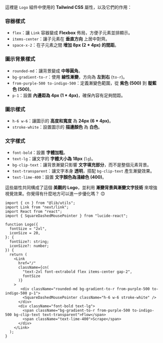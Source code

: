 這裡是 `Logo` 組件中使用的 **Tailwind CSS** 屬性，以及它們的作用：

### **容器樣式**
- `flex`：讓 `Link` 容器變成 **Flexbox** 佈局，方便子元素並排顯示。
- `items-center`：讓子元素在 **垂直方向** 上居中對齊。
- `space-x-2`：在子元素之間 **增加 8px (2 * 4px) 的間距**。

### **圖示背景樣式**
- `rounded-md`：讓背景變成 **中等圓角**。
- `bg-gradient-to-r`：使用 **線性漸變**，方向為 **左到右** (`to-r`)。
- `from-purple-500 to-indigo-500`：定義漸變色範圍，從 **紫色 (500)** 到 **靛藍色 (500)**。
- `p-1`：設置 **內邊距為 4px (1 * 4px)**，確保內容有足夠間距。

### **圖示樣式**
- `h-6 w-6`：讓圖示的 **高度和寬度** 為 **24px (6 * 4px)**。
- `stroke-white`：設置圖示的 **描邊顏色** 為 **白色**。

### **文字樣式**
- `font-bold`：設置 **字體加粗**。
- `text-lg`：讓文字的 **字體大小為 18px** (`lg`)。
- `bg-clip-text`：讓背景漸變只影響 **文字填充部分**，而不是整個元素背景。
- `text-transparent`：讓文字本身 **透明**，搭配 `bg-clip-text` 產生漸變效果。
- `text-lime-400`：設置 **文字顏色為淺綠色 (400)**。

這些屬性共同構成了這個 **美觀的 Logo**，並利用 **漸變背景與漸變文字技術** 來增強視覺效果。你覺得有什麼地方可以進一步優化嗎？ 😊

```
import { cn } from "@lib/utils";
import Link from "next/link";
import React from "react";
import { SquareDashedMousePointer } from "lucide-react";

function Logo({
  fontSize = "2xl",
  iconSize = 20,
}: {
  fontSize?: string;
  iconSize?: number;
}) {
  return (
    <Link
      href="/"
      className={cn(
        "text-2xl font-extrabold flex items-center gap-2",
        fontSize
      )}
    >
       <div className="rounded-md bg-gradient-to-r from-purple-500 to-indigo-500 p-1">
        <SquareDashedMousePointer className="h-6 w-6 stroke-white" />
      </div>
      <div className="font-bold text-lg">
        <span className="bg-gradient-to-r from-purple-500 to-indigo-500 bg-clip-text text-transparent">Flow</span>
        <span className="text-lime-400">Scrape</span>
      </div>
    </Link>
  );
}
```
